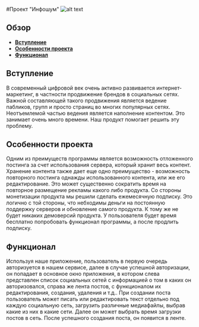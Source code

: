 #Проект "Инфошум"
![alt text](https://github.com/MEgorov/InfoNoyse/blob/master/logo.png)

## Обзор
* [**Вступление**](#Вступление)
* [**Особенности проекта**](#Особенности-проекта)
* [**Функционал**](#Функционал)

## Вступление

В современный цифровой век очень активно развивается интернет-маркетинг, в частности продвижение брендов в социальных сетях. Важной составляющей такого продвижения является ведение пабликов, групп и просто страниц во многих популярных сетях. Неотъемлемой частью ведения является наполнение контентом. Это занимает очень много времени. Наш продукт помогает решить эту проблему. 

## Особенности проекта

Одним из преимуществ программы является возможность отложенного постинга за счет использования сервера, который хранит весь контент. Хранение контента также дает еще одно преимущество - возможность повторного постинга однажды использованного контента, или же его редактирование. Это может существенно сократить время на повторное размещение рекламы какого либо продукта.
Со стороны монетизации продукта мы решили сделать ежемесячную подписку. Это логично с той стороны, что небходимы деньги на постоянную поддержку серверов и обновление самого продукта. К тому же не будет никаких демоверсий продукта. У пользователя будет время бесплатно попробовать функционал программы, а после продлить подписку.


## Функционал

Используя наше приложение, пользователь в первую очередь авторизуется в нашем сервисе, далее в случае успешной авторизации, он попадает в основное окно приложения, в котором слева представлен список социальных сетей с информацией о том в каких он авторизовался, справа же лента постов, с функционалом их редактирования, создания, удаления и т.д.. При создании поста пользователь может писать или редактировать текст отдельно под каждую социальную сеть, загрузить различные медиафайлы, выбрав какие из них в какие сети. Далее он может выбрать время загрузки постов в сеть. После успешного создания поста, он появится в ленте.
